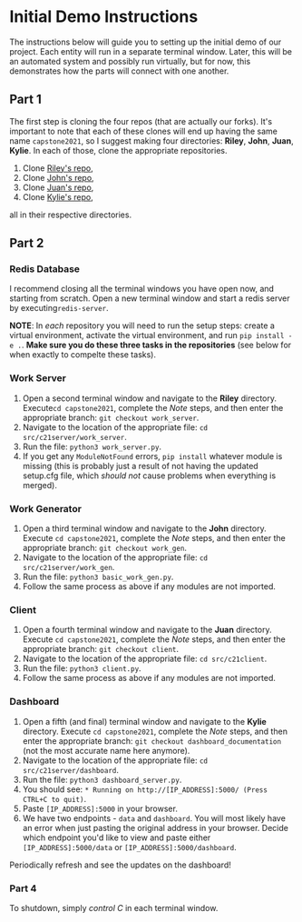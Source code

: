 # Initial Demo Instructions

The instructions below will guide you to setting up the initial demo of our project. Each entity will run in a separate terminal window. Later, this will be an automated system and possibly run virtually, but for now, this demonstrates how the parts will connect with one another.

## Part 1
The first step is cloning the four repos (that are actually our forks). It's important to note that each of these clones will end up having the same name `capstone2021`, so I suggest making four directories: **Riley**, **John**, **Juan**, **Kylie**. In each of those, clone the appropriate repositories. 

1. Clone [Riley's repo](https://github.com/rileyalankirk/capstone2021),
2. Clone [John's repo](https://github.com/lapatchak97/capstone2021),
3. Clone [Juan's repo](https://github.com/Juan-gbp/capstone2021),
4. Clone [Kylie's repo](https://github.com/kylienorwood/capstone2021),

all in their respective directories. 

## Part 2
### Redis Database
I recommend closing all the terminal windows you have open now, and starting from scratch. Open a new terminal window and start a redis server by executing`redis-server`. 

**NOTE**: In *each* repository you will need to run the setup steps: create a virtual environment, activate the virtual environment, and run `pip install -e .`. **Make sure you do these three tasks in the repositories** (see below for when exactly to compelte these tasks). 

### Work Server
1. Open a second terminal window and navigate to the **Riley** directory. Execute`cd capstone2021`, complete the *Note* steps, and then enter the appropriate branch: `git checkout work_server`. 
2. Navigate to the location of the appropriate file: `cd src/c21server/work_server`. 
3. Run the file: `python3 work_server.py`. 
4. If you get any `ModuleNotFound` errors, `pip install` whatever module is missing (this is probably just a result of not having the updated setup.cfg file, which *should not* cause problems when everything is merged).

### Work Generator
1. Open a third terminal window and navigate to the **John** directory. Execute `cd capstone2021`, complete the *Note* steps, and then enter the appropriate branch: `git checkout work_gen`. 
2. Navigate to the location of the appropriate file: `cd src/c21server/work_gen`. 
3. Run the file: `python3 basic_work_gen.py`. 
4. Follow the same process as above if any modules are not imported. 

### Client
1. Open a fourth terminal window and navigate to the **Juan** directory. Execute `cd capstone2021`, complete the *Note* steps, and then enter the appropriate branch: `git checkout client`. 
2. Navigate to the location of the appropriate file: `cd src/c21client`.
3. Run the file: `python3 client.py`. 
4. Follow the same process as above if any modules are not imported. 

### Dashboard
1. Open a fifth (and final) terminal window and navigate to the **Kylie** directory.  Execute `cd capstone2021`, complete the *Note* steps, and then enter the appropriate branch: `git checkout dashboard_documentation` (not the most accurate name here anymore).
2. Navigate to the location of the appropriate file: `cd src/c21server/dashboard`.
3. Run the file: `python3 dashboard_server.py`. 
4. You should see: `* Running on http://[IP_ADDRESS]:5000/ (Press CTRL+C to quit)`.
5. Paste `[IP_ADDRESS]:5000` in your browser. 
6. We have two endpoints - `data` and `dashboard`. You will most likely have an error when just pasting the original address in your browser. Decide which endpoint you'd like to view and paste either `[IP_ADDRESS]:5000/data` or `[IP_ADDRESS]:5000/dashboard`. 

Periodically refresh and see the updates on the dashboard! 

### Part 4
To shutdown, simply *control C* in each terminal window. 

